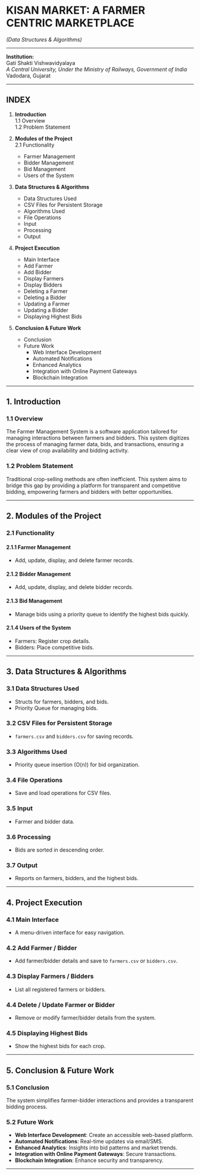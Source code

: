 # KISAN MARKET: A FARMER CENTRIC MARKETPLACE  
*(Data Structures & Algorithms)* 

---


**Institution:**  
Gati Shakti Vishwavidyalaya  
*A Central University, Under the Ministry of Railways, Government of India*  
Vadodara, Gujarat  

---

## INDEX
1. **Introduction**  
   1.1 Overview  
   1.2 Problem Statement  

2. **Modules of the Project**  
   2.1 Functionality  
   - Farmer Management  
   - Bidder Management  
   - Bid Management  
   - Users of the System  

3. **Data Structures & Algorithms**  
   - Data Structures Used  
   - CSV Files for Persistent Storage  
   - Algorithms Used  
   - File Operations  
   - Input  
   - Processing  
   - Output  

4. **Project Execution**  
   - Main Interface  
   - Add Farmer  
   - Add Bidder  
   - Display Farmers  
   - Display Bidders  
   - Deleting a Farmer  
   - Deleting a Bidder  
   - Updating a Farmer  
   - Updating a Bidder  
   - Displaying Highest Bids  

5. **Conclusion & Future Work**  
   - Conclusion  
   - Future Work  
     - Web Interface Development  
     - Automated Notifications  
     - Enhanced Analytics  
     - Integration with Online Payment Gateways  
     - Blockchain Integration  

---

## 1. Introduction
### 1.1 Overview
The Farmer Management System is a software application tailored for managing interactions between farmers and bidders. This system digitizes the process of managing farmer data, bids, and transactions, ensuring a clear view of crop availability and bidding activity.  

### 1.2 Problem Statement
Traditional crop-selling methods are often inefficient. This system aims to bridge this gap by providing a platform for transparent and competitive bidding, empowering farmers and bidders with better opportunities.

---

## 2. Modules of the Project
### 2.1 Functionality
#### 2.1.1 Farmer Management
- Add, update, display, and delete farmer records.  
#### 2.1.2 Bidder Management
- Add, update, display, and delete bidder records.  
#### 2.1.3 Bid Management
- Manage bids using a priority queue to identify the highest bids quickly.  
#### 2.1.4 Users of the System
- Farmers: Register crop details.  
- Bidders: Place competitive bids.

---

## 3. Data Structures & Algorithms
### 3.1 Data Structures Used
- Structs for farmers, bidders, and bids.  
- Priority Queue for managing bids.  

### 3.2 CSV Files for Persistent Storage
- `farmers.csv` and `bidders.csv` for saving records.  

### 3.3 Algorithms Used
- Priority queue insertion (O(n)) for bid organization.  

### 3.4 File Operations
- Save and load operations for CSV files.  

### 3.5 Input
- Farmer and bidder data.  

### 3.6 Processing
- Bids are sorted in descending order.  

### 3.7 Output
- Reports on farmers, bidders, and the highest bids.

---

## 4. Project Execution
### 4.1 Main Interface
- A menu-driven interface for easy navigation.  

### 4.2 Add Farmer / Bidder  
- Add farmer/bidder details and save to `farmers.csv` or `bidders.csv`.  

### 4.3 Display Farmers / Bidders
- List all registered farmers or bidders.  

### 4.4 Delete / Update Farmer or Bidder
- Remove or modify farmer/bidder details from the system.  

### 4.5 Displaying Highest Bids
- Show the highest bids for each crop.

---

## 5. Conclusion & Future Work
### 5.1 Conclusion
The system simplifies farmer-bidder interactions and provides a transparent bidding process.  

### 5.2 Future Work
- **Web Interface Development**: Create an accessible web-based platform.  
- **Automated Notifications**: Real-time updates via email/SMS.  
- **Enhanced Analytics**: Insights into bid patterns and market trends.  
- **Integration with Online Payment Gateways**: Secure transactions.  
- **Blockchain Integration**: Enhance security and transparency.

---
